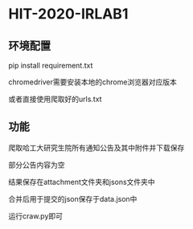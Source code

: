 # HIT-2020-IRLAB1
## 环境配置
pip install requirement.txt

chromedriver需要安装本地的chrome浏览器对应版本

或者直接使用爬取好的urls.txt
## 功能
爬取哈工大研究生院所有通知公告及其中附件并下载保存

部分公告内容为空

结果保存在attachment文件夹和jsons文件夹中

合并后用于提交的json保存于data.json中

运行craw.py即可